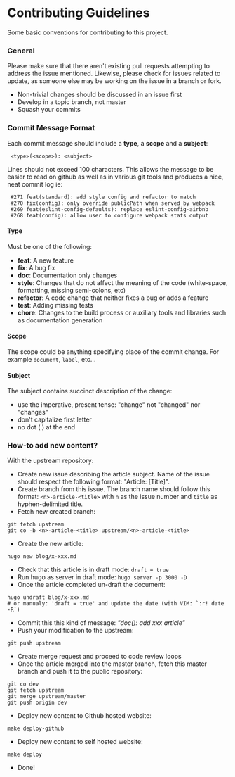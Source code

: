 # Contributing Guidelines

Some basic conventions for contributing to this project.

### General

Please make sure that there aren't existing pull requests attempting to address
the issue mentioned. Likewise, please check for issues related to update, as
someone else may be working on the issue in a branch or fork.

* Non-trivial changes should be discussed in an issue first
* Develop in a topic branch, not master
* Squash your commits

### Commit Message Format

Each commit message should include a **type**, a **scope** and a **subject**:

```
 <type>(<scope>): <subject>
```

Lines should not exceed 100 characters. This allows the message to be easier to
read on github as well as in various git tools and produces a nice, neat commit
log ie:

```
 #271 feat(standard): add style config and refactor to match
 #270 fix(config): only override publicPath when served by webpack 
 #269 feat(eslint-config-defaults): replace eslint-config-airbnb 
 #268 feat(config): allow user to configure webpack stats output 
```

#### Type

Must be one of the following:

* **feat**: A new feature
* **fix**: A bug fix
* **doc**: Documentation only changes
* **style**: Changes that do not affect the meaning of the code (white-space,
  formatting, missing semi-colons, etc)
* **refactor**: A code change that neither fixes a bug or adds a feature
* **test**: Adding missing tests
* **chore**: Changes to the build process or auxiliary tools and libraries such
  as documentation generation

#### Scope

The scope could be anything specifying place of the commit change. For example
`document`, `label`, etc...

#### Subject

The subject contains succinct description of the change:

* use the imperative, present tense: "change" not "changed" nor "changes"
* don't capitalize first letter
* no dot (.) at the end

### How-to add new content?

With the upstream repository:

* Create new issue describing the article subject. Name of the issue should
  respect the following format: "Article: [Title]".
* Create branch from this issue. The branch name should follow this format:
  `<n>-article-<title>` with `n` as the issue number and `title` as
  hyphen-delimited title.
* Fetch new created branch:

```
git fetch upstream
git co -b <n>-article-<title> upstream/<n>-article-<title>
```

* Create the new article:

```
hugo new blog/x-xxx.md
```

* Check that this article is in draft mode: `draft = true`
* Run hugo as server in draft mode: `hugo server -p 3000 -D `
* Once the article completed un-draft the document:

```
hugo undraft blog/x-xxx.md
# or manualy: 'draft = true' and update the date (with VIM: `:r! date -R`)
```

* Commit this this kind of message: *"doc(): add xxx article"*
* Push your modification to the upstream:

```
git push upstream
```

* Create merge request and proceed to code review loops
* Once the article merged into the master branch, fetch this master branch and
  push it to the public repository:

```
git co dev
git fetch upstream
git merge upstream/master
git push origin dev
```

* Deploy new content to Github hosted website:

```
make deploy-github
```

* Deploy new content to self hosted website:

```
make deploy
```

* Done!

